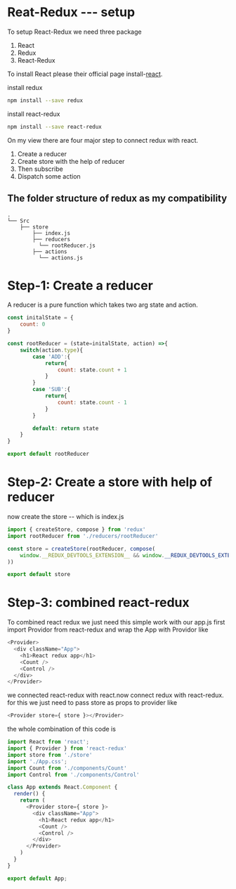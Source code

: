 # Reat-Redux --- setup
To setup React-Redux we need three package
1) React
2) Redux
3) React-Redux

To install React please their official page install-[react](https://create-react-app.dev/).

install redux
```bash
npm install --save redux
```

install react-redux
```bash
npm install --save react-redux
```

On my view there are four major step to connect redux with react.
1) Create a reducer
2) Create store with the help of reducer
3) Then subscribe
4) Dispatch some action

The folder structure of redux as my compatibility
-------------------------------------------------
```text
.
└── Src
    ├── store
        ├── index.js
        ├── reducers
          └── rootReducer.js
        ├── actions
          └── actions.js
```

# Step-1: Create a reducer
A reducer is a pure function which takes two arg state and action. 
```js
const initalState = {
    count: 0
}

const rootReducer = (state=initalState, action) =>{
    switch(action.type){
        case 'ADD':{
            return{
                count: state.count + 1
            }
        }
        case 'SUB':{
            return{
                count: state.count - 1
            }
        }

        default: return state
    }
}

export default rootReducer
```
# Step-2: Create a store with help of reducer
now create the store -- which is index.js
```js
import { createStore, compose } from 'redux'
import rootReducer from './reducers/rootReducer'

const store = createStore(rootReducer, compose(
    window.__REDUX_DEVTOOLS_EXTENSION__ && window.__REDUX_DEVTOOLS_EXTENSION__()
))

export default store
```

# Step-3: combined react-redux
To combined react redux we just need this simple work with our app.js
first import Providor from react-redux and wrap the App with Providor
like
```js
<Provider>
  <div className="App">
    <h1>React redux app</h1>
    <Count />
    <Control />
  </div>
</Provider>
```
we connected react-redux with react.now connect redux with react-redux.
for this we just need to pass store as props to provider
like
```js
<Provider store={ store }></Provider>
```

the whole combination of this code is
```js
import React from 'react';
import { Provider } from 'react-redux'
import store from './store'
import './App.css';
import Count from './components/Count'
import Control from './components/Control'

class App extends React.Component {
  render() {
    return (
      <Provider store={ store }>
        <div className="App">
          <h1>React redux app</h1>
          <Count />
          <Control />
        </div>
      </Provider>
    )
  }
}

export default App;
```
